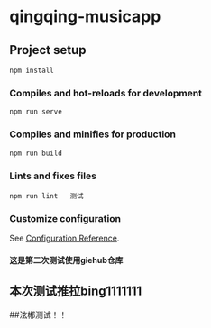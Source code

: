 # qingqing-musicapp

## Project setup
```
npm install
```

### Compiles and hot-reloads for development
```
npm run serve
```

### Compiles and minifies for production
```
npm run build
```

### Lints and fixes files
```
npm run lint   测试
```

### Customize configuration
See [Configuration Reference](https://cli.vuejs.org/config/).

#### 这是第二次测试使用giehub仓库

## 本次测试推拉bing1111111


##泫郴测试！！
